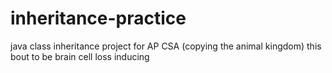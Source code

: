 # inheritance-practice

java class inheritance project for AP CSA (copying the animal kingdom)
this bout to be brain cell loss inducing